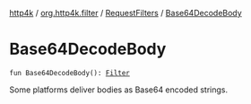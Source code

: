 [http4k](../../index.md) / [org.http4k.filter](../index.md) / [RequestFilters](index.md) / [Base64DecodeBody](./-base64-decode-body.md)

# Base64DecodeBody

`fun Base64DecodeBody(): `[`Filter`](../../org.http4k.core/-filter/index.md)

Some platforms deliver bodies as Base64 encoded strings.


